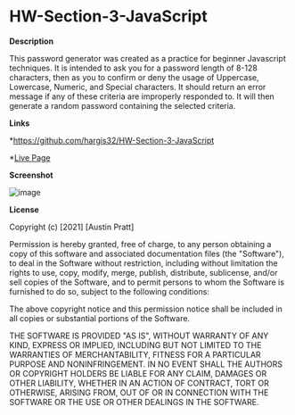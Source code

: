 # HW-Section-3-JavaScript

**Description**

This password generator was created as a practice for beginner Javascript techniques. It is intended to ask you for a password length of 8-128 characters, then as you to confirm or deny the usage of Uppercase, Lowercase, Numeric, and Special characters. It should return an error message if any of these criteria are improperly responded to. It will then generate a random password containing the selected criteria. 

**Links**

*https://github.com/hargis32/HW-Section-3-JavaScript

*[Live Page](https://hargis32.github.io/HW-Section-3-JavaScript/)

**Screenshot**

![image](https://user-images.githubusercontent.com/87659341/130467652-dcf4a302-caa8-40c2-a56c-0e184ce769a3.png)

**License**

Copyright (c) [2021] [Austin Pratt]

Permission is hereby granted, free of charge, to any person obtaining a copy
of this software and associated documentation files (the "Software"), to deal
in the Software without restriction, including without limitation the rights
to use, copy, modify, merge, publish, distribute, sublicense, and/or sell
copies of the Software, and to permit persons to whom the Software is
furnished to do so, subject to the following conditions:

The above copyright notice and this permission notice shall be included in all
copies or substantial portions of the Software.

THE SOFTWARE IS PROVIDED "AS IS", WITHOUT WARRANTY OF ANY KIND, EXPRESS OR
IMPLIED, INCLUDING BUT NOT LIMITED TO THE WARRANTIES OF MERCHANTABILITY,
FITNESS FOR A PARTICULAR PURPOSE AND NONINFRINGEMENT. IN NO EVENT SHALL THE
AUTHORS OR COPYRIGHT HOLDERS BE LIABLE FOR ANY CLAIM, DAMAGES OR OTHER
LIABILITY, WHETHER IN AN ACTION OF CONTRACT, TORT OR OTHERWISE, ARISING FROM,
OUT OF OR IN CONNECTION WITH THE SOFTWARE OR THE USE OR OTHER DEALINGS IN THE
SOFTWARE.
